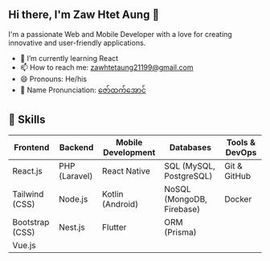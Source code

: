 ## Hi there, I'm Zaw Htet Aung 👋

I'm a passionate Web and Mobile Developer with a love for creating innovative and user-friendly applications.


- 🌱 I’m currently learning React
- 📫 How to reach me: zawhtetaung21199@gmail.com
- 😄 Pronouns: He/his
- 📢 Name Pronunciation: [ဇော်ထက်အောင်](https://www.howtopronounce.com/zaw-htet-aung)

## 💼 Skills

| Frontend           | Backend            | Mobile Development | Databases          | Tools & DevOps     |
|--------------------|--------------------|--------------------|--------------------|--------------------|
| React.js           | PHP (Laravel)      | React Native       | SQL (MySQL, PostgreSQL)  | Git & GitHub |
| Tailwind (CSS)     | Node.js            | Kotlin (Android)   | NoSQL (MongoDB, Firebase) | Docker       |
| Bootstrap (CSS)    | Nest.js            | Flutter            | ORM (Prisma)       |                    |
| Vue.js             |                    |                    |                    |                    |

